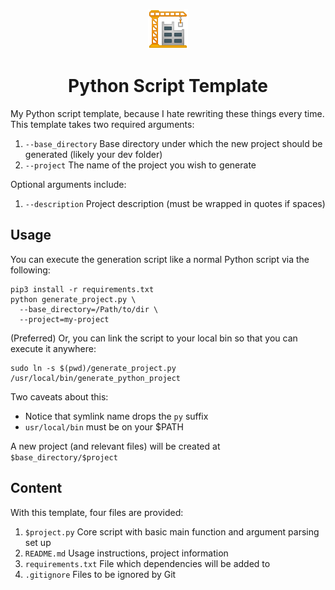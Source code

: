 <p align="center">
  <a href="https://github.com/teddywilson/python-script-template">
    <img alt="Crane" src="crane.png" width=64 />
  </a>
</p>
<h1 align="center">
  Python Script Template
</h1>

My Python script template, because I hate rewriting these things every time. This template takes 
two required arguments:
1. `--base_directory` Base directory under which the new project should be generated (likely your dev folder)
2. `--project` The name of the project you wish to generate

Optional arguments include:
1. `--description` Project description (must be wrapped in quotes if spaces)

## Usage
You can execute the generation script like a normal Python script via the following: 
```
pip3 install -r requirements.txt
python generate_project.py \
  --base_directory=/Path/to/dir \
  --project=my-project
```

(Preferred) Or, you can link the script to your local bin so that you can execute it anywhere:
```
sudo ln -s $(pwd)/generate_project.py /usr/local/bin/generate_python_project
```
Two caveats about this:
* Notice that symlink name drops the `py` suffix
* `usr/local/bin` must be on your $PATH

A new project (and relevant files) will be created at `$base_directory/$project`

## Content
With this template, four files are provided:
1. `$project.py` Core script with basic main function and argument parsing set up
2. `README.md` Usage instructions, project information
3. `requirements.txt` File which dependencies will be added to
4. `.gitignore` Files to be ignored by Git

